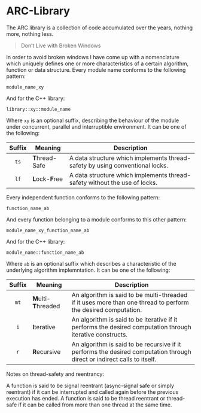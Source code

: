 ARC-Library
===========

The ARC library is a collection of code accumulated over the years, nothing more, nothing less.

> Don’t Live with Broken Windows

In order to avoid broken windows I have come up with a nomenclature which uniquely defines one or more characteristics of a certain algorithm, function or data structure. Every module name conforms to the following pattern:

```
module_name_xy
```

And for the C++ library:

```
library::xy::module_name
```

Where `xy` is an optional suffix, describing the behaviour of the module under concurrent, parallel and interruptible environment. It can be one of the following:

| Suffix | Meaning                                 | Description  |
| :---:  | --------------------------------------- | ------------ |
| `ts`   | <b>T</b>hread-Safe      | A data structure which implements thread-safety by using conventional locks. |
| `lf`   | <b>L</b>ock-<b>F</b>ree | A data structure which implements thread-safety without the use of locks. |


Every independent function conforms to the following pattern:

```
function_name_ab
```

And every function belonging to a module conforms to this other pattern:

```
module_name_xy_function_name_ab
```

And for the C++ library:

```
module_name::function_name_ab
```

Where `ab` is an optional suffix which describes a characteristic of the underlying algorithm implemntation. It can be one of the following:

| Suffix | Meaning                                 | Description  |
| :---:  | --------------------------------------- | ------------ |
| `mt`   | <b>M</b>ulti-<b>T</b>hreaded            | An algorithm is said to be multi-threaded if it uses more than one thread to perform the desired computation. |
| `i`    | <b>I</b>terative                        | An algorithm is said to be iterative if it performs the desired computation through iterative constructs. |
| `r`    | <b>R</b>ecursive                        | An algorithm is said to be recursive if it performs the desired computation through direct or indirect calls to itself. |


Notes on thread-safety and reentrancy:

A function is said to be signal reentrant (async-signal safe or simply reentrant) if it can be interrupted and called again before the previous execution has ended. 
A function is said to be thread reentrant or thread-safe if it can be called from more than one thread at the same time.


